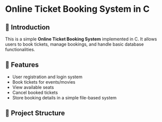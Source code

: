 # Online Ticket Booking System in C

## 📌 Introduction
This is a simple **Online Ticket Booking System** implemented in C. It allows users to book tickets, manage bookings, and handle basic database functionalities.

## 🚀 Features
- User registration and login system
- Book tickets for events/movies
- View available seats
- Cancel booked tickets
- Store booking details in a simple file-based system

## 📁 Project Structure
